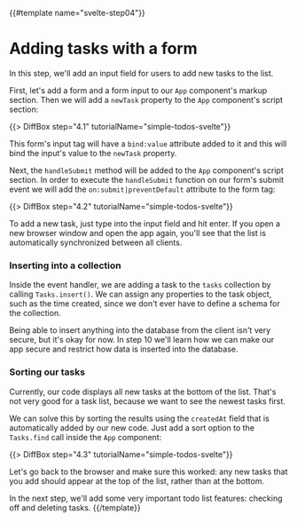 {{#template name="svelte-step04"}}

# Adding tasks with a form

In this step, we'll add an input field for users to add new tasks to the list.

First, let's add a form and a form input to our `App` component's markup section. Then we will add a `newTask` property to the `App` component's script section:

{{> DiffBox step="4.1" tutorialName="simple-todos-svelte"}}

This form's input tag will have a `bind:value` attribute added to it and this will bind the input's value to the `newTask` property.

Next, the `handleSubmit` method will be added to the `App` component's script section. In order to execute the `handleSubmit` function on our form's submit event we will add the `on:submit|preventDefault` attribute to the form tag:

{{> DiffBox step="4.2" tutorialName="simple-todos-svelte"}}

To add a new task, just type into the input field and hit enter. If you open a new browser window and open the app again, you'll see that the list is automatically synchronized between all clients.

### Inserting into a collection

Inside the event handler, we are adding a task to the `tasks` collection by calling `Tasks.insert()`. We can assign any properties to the task object, such as the time created, since we don't ever have to define a schema for the collection.

Being able to insert anything into the database from the client isn't very secure, but it's okay for now. In step 10 we'll learn how we can make our app secure and restrict how data is inserted into the database.

### Sorting our tasks

Currently, our code displays all new tasks at the bottom of the list. That's not very good for a task list, because we want to see the newest tasks first.

We can solve this by sorting the results using the `createdAt` field that is automatically added by our new code. Just add a sort option to the `Tasks.find` call inside the `App` component:

{{> DiffBox step="4.3" tutorialName="simple-todos-svelte"}}

Let's go back to the browser and make sure this worked: any new tasks that you add should appear at the top of the list, rather than at the bottom.

In the next step, we'll add some very important todo list features: checking off and deleting tasks.
{{/template}}
